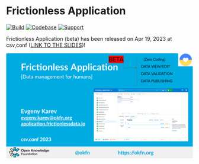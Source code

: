 # Frictionless Application

[![Build](https://img.shields.io/github/actions/workflow/status/frictionlessdata/application/general.yaml?branch=main)](https://github.com/frictionlessdata/application/actions)
[![Codebase](https://img.shields.io/badge/codebase-github-brightgreen)](https://github.com/frictionlessdata/application)
[![Support](https://img.shields.io/badge/support-slack-brightgreen)](https://join.slack.com/t/frictionlessdata/shared_invite/zt-17kpbffnm-tRfDW_wJgOw8tJVLvZTrBg)

Frictionless Application (beta) has been released on Apr 19, 2023 at csv,conf ([LINK TO THE SLIDES](https://docs.google.com/presentation/d/1VEVBCnxAouNXA0jEcyCjrXtx2R_t-QmFzSZCp3UlqD8))!

[![CSVCONF](assets/csvconf.png)](https://docs.google.com/presentation/d/1VEVBCnxAouNXA0jEcyCjrXtx2R_t-QmFzSZCp3UlqD8)

